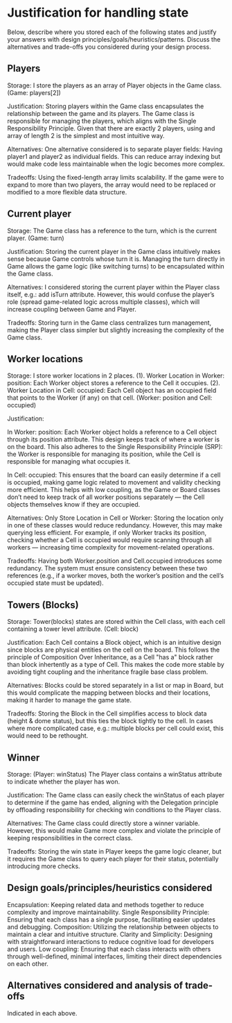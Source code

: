 # Justification for handling state
Below, describe where you stored each of the following states and justify your answers with design principles/goals/heuristics/patterns. Discuss the alternatives and trade-offs you considered during your design process.

## Players
Storage: I store the players as an array of Player objects in the Game class. (Game: players[2])

Justification: Storing players within the Game class encapsulates the relationship between the game and its players. The Game class is responsible for managing the players, which aligns with the Single Responsibility Principle. Given that there are exactly 2 players, using and array of length 2 is the simplest and most intuitive way.

Alternatives: One alternative considered is to separate player fields: Having player1 and player2 as individual fields. This can reduce array indexing but would make code less maintainable when the logic becomes more complex. 

Tradeoffs: Using the fixed-length array limits scalability. If the game were to expand to more than two players, the array would need to be replaced or modified to a more flexible data structure.

## Current player
Storage:  The Game class has a reference to the turn, which is the current player. (Game: turn)

Justification: Storing the current player in the Game class intuitively makes sense because Game controls whose turn it is. Managing the turn directly in Game allows the game logic (like switching turns) to be encapsulated within the Game class. 

Alternatives: I considered storing the current player within the Player class itself, e.g.: add isTurn attribute. However, this would confuse the player’s role (spread game-related logic across multiple classes), which will increase coupling between Game and Player. 

Tradeoffs: Storing turn in the Game class centralizes turn management, making the Player class simpler but slightly increasing the complexity of the Game class.

## Worker locations
Storage: I store worker locations in 2 places. (1). Worker Location in Worker: position: Each Worker object stores a reference to the Cell it occupies. (2). Worker Location in Cell: occupied: Each Cell object has an occupied field that points to the Worker (if any) on that cell. (Worker: position and Cell: occupied)

Justification: 

In Worker: position: Each Worker object holds a reference to a Cell object through its position attribute. This design keeps track of where a worker is on the board. This also adheres to the Single Responsibility Principle (SRP): the Worker is responsible for managing its position, while the Cell is responsible for managing what occupies it. 

In Cell: occupied: This ensures that the board can easily determine if a cell is occupied, making game logic related to movement and validity checking more efficient. This helps with low coupling, as the Game or Board classes don’t need to keep track of all worker positions separately — the Cell objects themselves know if they are occupied.

Alternatives: Only Store Location in Cell or Worker: Storing the location only in one of these classes  would reduce redundancy. However, this may make querying less efficient. For example, if only Worker tracks its position, checking whether a Cell is occupied would require scanning through all workers — increasing time complexity for movement-related operations.

Tradeoffs: Having both Worker.position and Cell.occupied introduces some redundancy. The system must ensure consistency between these two references (e.g., if a worker moves, both the worker’s position and the cell’s occupied state must be updated).

## Towers (Blocks)
Storage: Tower(blocks) states are stored within the Cell class, with each cell containing a tower level attribute. (Cell: block)

Justification: Each Cell contains a Block object, which is an intuitive design since blocks are physical entities on the cell on the board. This follows the principle of Composition Over Inheritance, as a Cell "has a" block rather than block inhertently as a type of Cell. This makes the code more stable by avoiding tight coupling and the inheritance fragile base class problem. 

Alternatives: Blocks could be stored separately in a list or map in Board, but this would complicate the mapping between blocks and their locations, making it harder to manage the game state.

Tradeoffs: Storing the Block in the Cell simplifies access to block data (height & dome status), but this ties the block tightly to the cell. In cases where more complicated case, e.g.: multiple blocks per cell could exist, this would need to be rethought.

## Winner
Storage: (Player: winStatus) The Player class contains a winStatus attribute to indicate whether the player has won.

Justification: The Game class can easily check the winStatus of each player to determine if the game has ended, aligning with the Delegation principle by offloading responsibility for checking win conditions to the Player class.

Alternatives: The Game class could directly store a winner variable. However, this would make Game more complex and violate the principle of keeping responsibilities in the correct class. 

Tradeoffs: Storing the win state in Player keeps the game logic cleaner, but it requires the Game class to query each player for their status, potentially introducing more checks.

## Design goals/principles/heuristics considered
Encapsulation: Keeping related data and methods together to reduce complexity and improve maintainability.
Single Responsibility Principle: Ensuring that each class has a single purpose, facilitating easier updates and debugging.
Composition: Utilizing the relationship between objects to maintain a clear and intuitive structure.
Clarity and Simplicity: Designing with straightforward interactions to reduce cognitive load for developers and users.
Low coupling: Ensuring that each class interacts with others through well-defined, minimal interfaces, limiting their direct dependencies on each other. 

## Alternatives considered and analysis of trade-offs
Indicated in each above.